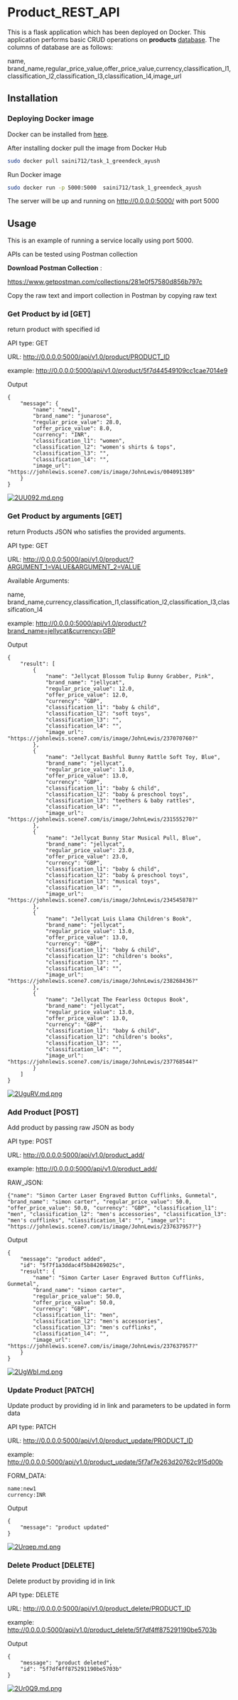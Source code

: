 # Product_REST_API

This is a flask application which has been deployed on Docker. This application performs basic CRUD operations on **products** [database](https://drive.google.com/file/d/1Fzr306gWWLWCWKL3AYP8LUUFukT-aWLU/view). The columns of database are as follows:

name, brand_name,regular_price_value,offer_price_value,currency,classification_l1,classification_l2,classification_l3,classification_l4,image_url

## Installation

### Deploying Docker image
Docker can be installed from [here](https://docs.docker.com/engine/install/).

After installing docker pull the image from Docker Hub
```bash
sudo docker pull saini712/task_1_greendeck_ayush
```
Run Docker image
```bash
sudo docker run -p 5000:5000  saini712/task_1_greendeck_ayush
```

The server will be up and running on 
http://0.0.0.0:5000/ with port 5000

## Usage

This is an example of running a service locally using port 5000.

APIs can be tested using Postman collection

**Download Postman Collection** :

https://www.getpostman.com/collections/281e0f57580d856b797c

Copy the raw text and import collection in Postman by copying raw text

### Get Product by id [GET]

return product with specified id

API type: GET

URL: http://0.0.0.0:5000/api/v1.0/product/PRODUCT_ID

example: http://0.0.0.0:5000/api/v1.0/product/5f7d44549109cc1cae7014e9

Output
```
{
    "message": {
        "name": "new1",
        "brand_name": "junarose",
        "regular_price_value": 28.0,
        "offer_price_value": 8.0,
        "currency": "INR",
        "classification_l1": "women",
        "classification_l2": "women's shirts & tops",
        "classification_l3": "",
        "classification_l4": "",
        "image_url": "https://johnlewis.scene7.com/is/image/JohnLewis/004091389"
    }
}
```
[![2UU092.md.png](https://iili.io/2UU092.md.png)](https://freeimage.host/i/2UU092)


### Get Product by arguments [GET]

return Products JSON who satisfies the provided arguments.

API type: GET

URL: http://0.0.0.0:5000/api/v1.0/product/?ARGUMENT_1=VALUE&ARGUMENT_2=VALUE

Available Arguments:

name, brand_name,currency,classification_l1,classification_l2,classification_l3,classification_l4

example: http://0.0.0.0:5000/api/v1.0/product/?brand_name=jellycat&currency=GBP

Output
```
{
    "result": [
        {
            "name": "Jellycat Blossom Tulip Bunny Grabber, Pink",
            "brand_name": "jellycat",
            "regular_price_value": 12.0,
            "offer_price_value": 12.0,
            "currency": "GBP",
            "classification_l1": "baby & child",
            "classification_l2": "soft toys",
            "classification_l3": "",
            "classification_l4": "",
            "image_url": "https://johnlewis.scene7.com/is/image/JohnLewis/237070760?"
        },
        {
            "name": "Jellycat Bashful Bunny Rattle Soft Toy, Blue",
            "brand_name": "jellycat",
            "regular_price_value": 13.0,
            "offer_price_value": 13.0,
            "currency": "GBP",
            "classification_l1": "baby & child",
            "classification_l2": "baby & preschool toys",
            "classification_l3": "teethers & baby rattles",
            "classification_l4": "",
            "image_url": "https://johnlewis.scene7.com/is/image/JohnLewis/231555270?"
        },
        {
            "name": "Jellycat Bunny Star Musical Pull, Blue",
            "brand_name": "jellycat",
            "regular_price_value": 23.0,
            "offer_price_value": 23.0,
            "currency": "GBP",
            "classification_l1": "baby & child",
            "classification_l2": "baby & preschool toys",
            "classification_l3": "musical toys",
            "classification_l4": "",
            "image_url": "https://johnlewis.scene7.com/is/image/JohnLewis/234545878?"
        },
        {
            "name": "Jellycat Luis Llama Children's Book",
            "brand_name": "jellycat",
            "regular_price_value": 13.0,
            "offer_price_value": 13.0,
            "currency": "GBP",
            "classification_l1": "baby & child",
            "classification_l2": "children's books",
            "classification_l3": "",
            "classification_l4": "",
            "image_url": "https://johnlewis.scene7.com/is/image/JohnLewis/238268436?"
        },
        {
            "name": "Jellycat The Fearless Octopus Book",
            "brand_name": "jellycat",
            "regular_price_value": 13.0,
            "offer_price_value": 13.0,
            "currency": "GBP",
            "classification_l1": "baby & child",
            "classification_l2": "children's books",
            "classification_l3": "",
            "classification_l4": "",
            "image_url": "https://johnlewis.scene7.com/is/image/JohnLewis/237768544?"
        }
    ]
}
```
[![2UguRV.md.png](https://iili.io/2UguRV.md.png)](https://freeimage.host/i/2UguRV)


### Add Product [POST]

Add product by passing raw JSON as body

API type: POST

URL: http://0.0.0.0:5000/api/v1.0/product_add/

example: http://0.0.0.0:5000/api/v1.0/product_add/

RAW_JSON:
```
{"name": "Simon Carter Laser Engraved Button Cufflinks, Gunmetal", "brand_name": "simon carter", "regular_price_value": 50.0, "offer_price_value": 50.0, "currency": "GBP", "classification_l1": "men", "classification_l2": "men's accessories", "classification_l3": "men's cufflinks", "classification_l4": "", "image_url": "https://johnlewis.scene7.com/is/image/JohnLewis/237637957?"}
```
Output
```
{
    "message": "product added",
    "id": "5f7f1a3ddac4f5b84269025c",
    "result": {
        "name": "Simon Carter Laser Engraved Button Cufflinks, Gunmetal",
        "brand_name": "simon carter",
        "regular_price_value": 50.0,
        "offer_price_value": 50.0,
        "currency": "GBP",
        "classification_l1": "men",
        "classification_l2": "men's accessories",
        "classification_l3": "men's cufflinks",
        "classification_l4": "",
        "image_url": "https://johnlewis.scene7.com/is/image/JohnLewis/237637957?"
    }
}
```
[![2UgWbI.md.png](https://iili.io/2UgWbI.md.png)](https://freeimage.host/i/2UgWbI)


### Update Product [PATCH]

Update product by providing id in link and parameters to be updated in form data

API type: PATCH

URL: http://0.0.0.0:5000/api/v1.0/product_update/PRODUCT_ID

example: http://0.0.0.0:5000/api/v1.0/product_update/5f7af7e263d20762c915d00b

FORM_DATA:
```
name:new1
currency:INR
```

Output
```
{
    "message": "product updated"
}
```
[![2Urqep.md.png](https://iili.io/2Urqep.md.png)](https://freeimage.host/i/2Urqep)


### Delete Product [DELETE]

Delete product by providing id in link

API type: DELETE

URL: http://0.0.0.0:5000/api/v1.0/product_delete/PRODUCT_ID

example: http://0.0.0.0:5000/api/v1.0/product_delete/5f7df4ff875291190be5703b

Output
```
{
    "message": "product deleted",
    "id": "5f7df4ff875291190be5703b"
}
```
[![2Ur0Q9.md.png](https://iili.io/2Ur0Q9.md.png)](https://freeimage.host/i/2Ur0Q9)
